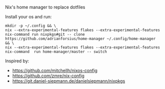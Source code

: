 Nix's home manager to replace dotfiles

Install your os and run:
```
mkdir -p ~/.config && \
nix --extra-experimental-features flakes --extra-experimental-features nix-command run nixpkgs#git -- clone https://github.com/adrianforsius/home-manager ~/.config/home-manager && \
nix --extra-experimental-features flakes --extra-experimental-features nix-command  run home-manager/master -- switch
```

Inspired by:

- https://github.com/mitchellh/nixos-config
- https://github.com/zmre/nix-config
- https://git.daniel-siepmann.de/danielsiepmann/nixpkgs
